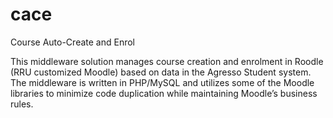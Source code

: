 # cace
Course Auto-Create and Enrol

This middleware solution manages course creation and enrolment in Roodle 
(RRU customized Moodle) based on data in the Agresso Student system.  The 
middleware is written in PHP/MySQL and utilizes some of the Moodle libraries 
to minimize code duplication while maintaining Moodle’s business rules. 